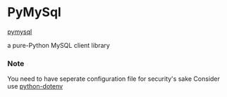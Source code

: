 # PyMySql


[pymysql](https://github.com/PyMySQL/PyMySQL)

a pure-Python MySQL client library

### Note ### 
You need to have seperate configuration file for security's sake
Consider use [python-dotenv](https://github.com/theskumar/python-dotenv)